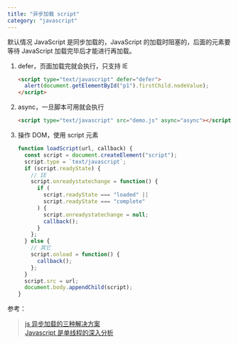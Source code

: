 ```yaml
---
title: "异步加载 script"
category: "javascript"
---
```


默认情况 JavaScript 是同步加载的，JavaScript 的加载时阻塞的，后面的元素要等待 JavaScript 加载完毕后才能进行再加载。

1. defer，页面加载完就会执行，只支持 IE

   ```html
   <script type="text/javascript" defer="defer">
     alert(document.getElementById("p1").firstChild.nodeValue);
   </script>
   ```

1. async，一旦脚本可用就会执行

   ```html
   <script type="text/javascript" src="demo.js" async="async"></script>
   ```

1. 操作 DOM，使用 script 元素

   ```javascript
   function loadScript(url, callback) {
     const script = document.createElement("script");
     script.type = `text/javascript`;
     if (script.readyState) {
       // IE
       script.onreadystatechange = function() {
         if (
           script.readyState === "loaded" ||
           script.readyState === "complete"
         ) {
           script.onreadystatechange = null;
           callback();
         }
       };
     } else {
       // 其它
       script.onload = function() {
         callback();
       };
     }
     script.src = url;
     document.body.appendChild(script);
   }
   ```

参考：

> [js 异步加载的三种解决方案](https://www.jb51.net/article/34491.htm)  
> [Javascript 是单线程的深入分析](https://www.cnblogs.com/Mainz/p/3552717.html)
